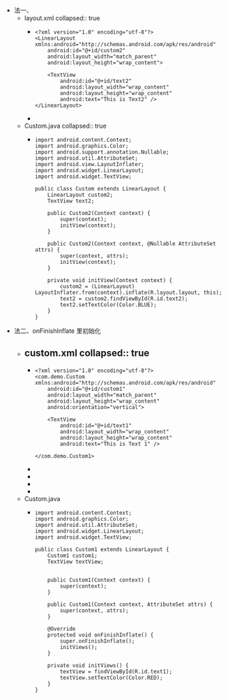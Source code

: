 - 法一、
	- layout.xml
collapsed:: true
		- ```
		  <?xml version="1.0" encoding="utf-8"?>
		  <LinearLayout xmlns:android="http://schemas.android.com/apk/res/android"
		      android:id="@+id/custom2"
		      android:layout_width="match_parent"
		      android:layout_height="wrap_content">
		  
		      <TextView
		          android:id="@+id/text2"
		          android:layout_width="wrap_content"
		          android:layout_height="wrap_content"
		          android:text="This is Text2" />
		  </LinearLayout>
		  
		  ```
		-
	- Custom.java
collapsed:: true
		- ```
		  import android.content.Context;
		  import android.graphics.Color;
		  import android.support.annotation.Nullable;
		  import android.util.AttributeSet;
		  import android.view.LayoutInflater;
		  import android.widget.LinearLayout;
		  import android.widget.TextView;
		  
		  public class Custom extends LinearLayout {
		      LinearLayout custom2;
		      TextView text2;
		  
		      public Custom2(Context context) {
		          super(context);
		          initView(context);
		      }
		  
		      public Custom2(Context context, @Nullable AttributeSet attrs) {
		          super(context, attrs);
		          initView(context);
		      }
		  
		      private void initView(Context context) {
		          custom2 = (LinearLayout) LayoutInflater.from(context).inflate(R.layout.layout, this);
		          text2 = custom2.findViewById(R.id.text2);
		          text2.setTextColor(Color.BLUE);
		      }
		  }
		  ```
- 法二、onFinishInflate 里初始化
	- custom.xml
collapsed:: true
		-
		- ```
		  <?xml version="1.0" encoding="utf-8"?>
		  <com.demo.Custom xmlns:android="http://schemas.android.com/apk/res/android"
		      android:id="@+id/custom1"
		      android:layout_width="match_parent"
		      android:layout_height="wrap_content"
		      android:orientation="vertical">
		  
		      <TextView
		          android:id="@+id/text1"
		          android:layout_width="wrap_content"
		          android:layout_height="wrap_content"
		          android:text="This is Text 1" />
		  
		  </com.demo.Custom1>
		  
		  ```
		-
		-
		-
		-
	- Custom.java
		- ```
		  import android.content.Context;
		  import android.graphics.Color;
		  import android.util.AttributeSet;
		  import android.widget.LinearLayout;
		  import android.widget.TextView;
		  
		  public class Custom1 extends LinearLayout {
		      Custom1 custom1;
		      TextView textView;
		  
		  
		      public Custom1(Context context) {
		          super(context);
		      }
		  
		      public Custom1(Context context, AttributeSet attrs) {
		          super(context, attrs);
		      }
		  
		      @Override
		      protected void onFinishInflate() {
		          super.onFinishInflate();
		          initViews();
		      }
		  
		      private void initViews() {
		          textView = findViewById(R.id.text1);
		          textView.setTextColor(Color.RED);
		      }
		  }
		  
		  ```
